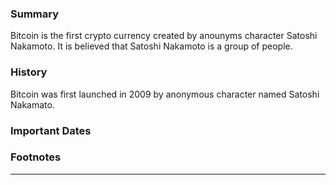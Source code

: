 <!-- TITLE: Bitcoin -->
<!-- SUBTITLE: A quick summary of Bitcoin -->

### Summary
Bitcoin is the first crypto currency created by anounyms character Satoshi Nakamoto. It is believed that Satoshi Nakamoto is a group of people.

<script type="text/javascript" src="https://files.coinmarketcap.com/static/widget/currency.js"></script><div height="100px" width="120px"><div class="coinmarketcap-currency-widget" data-currency="bitcoin" data-base="USD" data-secondary="" data-ticker="true" data-rank="true" data-marketcap="true" data-volume="true" data-stats="USD" data-statsticker="false"></div></div>


### History
Bitcoin was first launched in 2009  by anonymous character named Satoshi Nakamato. 

### Important Dates

### Footnotes



-----



